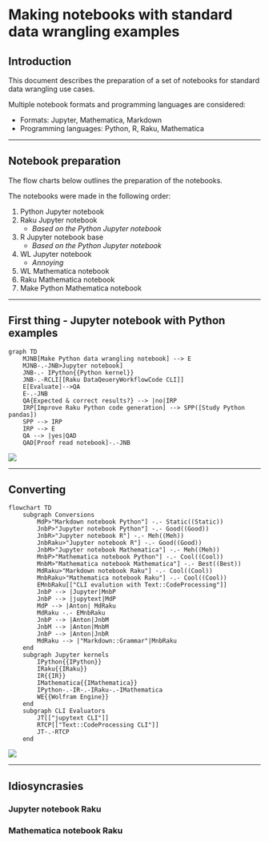 # Making notebooks with standard data wrangling examples

## Introduction

This document describes the preparation of a set of notebooks for standard data wrangling use cases.

Multiple notebook formats and programming languages are considered:

- Formats: Jupyter, Mathematica, Markdown
- Programming languages: Python, R, Raku, Mathematica

------

## Notebook preparation

The flow charts below outlines the preparation of the notebooks.

The notebooks were made in the following order:

1. Python Jupyter notebook 
2. Raku Jupyter notebook 
   - *Based on the Python Jupyter notebook*
3. R Jupyter notebook base
   - *Based on the Python Jupyter notebook*
4. WL Jupyter notebook
   - *Annoying*
5. WL Mathematica notebook
6. Raku Mathematica notebook
7. Make Python Mathematica notebook

------

## First thing - Jupyter notebook with Python examples

```mermaid
graph TD
    MJNB[Make Python data wrangling notebook] --> E
    MJNB-.-JNB>Jupyter notebook]
    JNB-.- IPython{{Python kernel}}
    JNB-.-RCLI[[Raku DataQeueryWorkflowCode CLI]]
    E[Evaluate]-->QA
    E-.-JNB
    QA{Expected & correct results?} --> |no|IRP
    IRP[Improve Raku Python code generation] --> SPP([Study Python pandas])
    SPP --> IRP
    IRP --> E
    QA --> |yes|QAD
    QAD[Proof read notebook]-.-JNB
```

[![](https://mermaid.ink/img/pako:eNpNksGO2jAQhl_F8qFqJUAhuzghh63ohgOrUiVQqVITDi4eIEpiR46zu9mQd-9sDAIfrPH48-_fM-7oXgmgAT1qXp3I7zCVBMf65dePZM1zIFFrTkoSwQ0nb5rLY5HJI5HKwD-l8h0Zj5_I8nZoPBnj_PTSVK0BfeMsYQGysqJddxHPQUso-v4e2jz_XCXJhucNCfHuGBrQ7R-l80Oh3p7RM0Fgd9FdJstXXjTcwA79xItL1pqxi3jRLd8r2BsQ5AvZK60xJhrqpjD19354x1mq82oT2QMYJKuy0uoVyGDjYvazXuQIEjQ3mZK2Atso-ppsTSPaK1ZxKXi9-2bFcH_g7tXvSxcvrIEW6nO8CK_JMIm0Uge0ycWtltdnWYqOaAm65JnALnafuZSaE5SQ0gBDwXWe0lT2yPHGqG0r9zQwuoERbSpsK4QZx-aXNDjwosYsOv-rVHmFQGRG6bX9JcNnGRAadPSdBlPmTPyZ57v-jPnMZfP5iLY0cGds4j7g7Mw979Gf-rN-RD8GVWfCHOaxB4c9-mzqzj3W_wfFicep)](https://mermaid.live/edit#pako:eNpNksGO2jAQhl_F8qFqJUAhuzghh63ohgOrUiVQqVITDi4eIEpiR46zu9mQd-9sDAIfrPH48-_fM-7oXgmgAT1qXp3I7zCVBMf65dePZM1zIFFrTkoSwQ0nb5rLY5HJI5HKwD-l8h0Zj5_I8nZoPBnj_PTSVK0BfeMsYQGysqJddxHPQUso-v4e2jz_XCXJhucNCfHuGBrQ7R-l80Oh3p7RM0Fgd9FdJstXXjTcwA79xItL1pqxi3jRLd8r2BsQ5AvZK60xJhrqpjD19354x1mq82oT2QMYJKuy0uoVyGDjYvazXuQIEjQ3mZK2Atso-ppsTSPaK1ZxKXi9-2bFcH_g7tXvSxcvrIEW6nO8CK_JMIm0Uge0ycWtltdnWYqOaAm65JnALnafuZSaE5SQ0gBDwXWe0lT2yPHGqG0r9zQwuoERbSpsK4QZx-aXNDjwosYsOv-rVHmFQGRG6bX9JcNnGRAadPSdBlPmTPyZ57v-jPnMZfP5iLY0cGds4j7g7Mw979Gf-rN-RD8GVWfCHOaxB4c9-mzqzj3W_wfFicep)

------

## Converting

```mermaid
flowchart TD
    subgraph Conversions
        MdP>"Markdown notebook Python"] -.- Static((Static))
        JnbP>"Jupyter notebook Python"] -.- Good((Good))
        JnbR>"Jupyter notebook R"] -.- Meh((Meh))
        JnbRaku>"Jupyter notebook R"] -.- Good((Good))
        JnbM>"Jupyter notebook Mathematica"] -.- Meh((Meh))
        MnbP>"Mathematica notebook Python"] -.- Cool((Cool))
        MnbM>"Mathematica notebook Mathematica"] -.- Best((Best))
        MdRaku>"Markdown notebook Raku"] -.- Cool((Cool))
        MnbRaku>"Mathematica notebook Raku"] -.- Cool((Cool))
        EMnbRaku[["CLI evalution with Text::CodeProcessing"]]
        JnbP --> |Jupyter|MnbP
        JnbP --> |jupytext|MdP
        MdP --> |Anton| MdRaku
        MdRaku -.- EMnbRaku
        JnbP --> |Anton|JnbM
        JnbM --> |Anton|MnbM
        JnbP --> |Anton|JnbR
        MdRaku --> |"Markdown::Grammar"|MnbRaku
    end    
    subgraph Jupyter kernels
        IPython{{IPython}}
        IRaku{{IRaku}}
        IR{{IR}}
        IMathematica{{IMathematica}}
        IPython-.-IR-.-IRaku-.-IMathematica
        WE{{Wolfram Engine}}
    end    
    subgraph CLI Evaluators
        JT[["jupytext CLI"]]
        RTCP[["Text::CodeProcessing CLI"]]
        JT-.-RTCP
    end    
```

[![](https://mermaid.ink/img/pako:eNqFVFFvqjAU_itNn1iiRt1E7MOSe51ZNJfEOJMld-yhShWu0JpSpl7wv68HdALixsMp9Dvf6fnajyZ4KVyGCV4FYrf0qFRo_uRwpJ8oXqwl3XpoKPgHk5EveJQj8Nju9NHBNpUbV-w44kKxhRAbND0oT3AHv6Nmq4leFFX-0jDy8e7uwp_wBRSYxNuDYvIW_1kI1zAgVrizOu7sTLOZZxg6VEl0E3_Lu7mcXUezqfJYCMLodwvbudJC9i21QyECw4BY4du3-DUt_GaRMgyIpSLuSfz1iQHwYwdf7Jomfi4wOlV4e3Pw8M8YsQ8axEobCu185aE52ytChtqIUymWLIp8vtYF38tuQc3mI0pPp5DCrtbh_zJ8r1Jt0JJbc_gXV4Knp-2obk-m4NxrXfGcDX4ou6OI2lW0yp1dLwv45WgIeZY0DKl0cFpqhnEXhsrvefblhknOgsIvOs7dlSSnl-OxgEFVjcBQnofJ0kzhzDVW-Cpl5UvoDRzPsqDrwlg06Ffy6yhJXkWw0irRiK99zs6l6hWCZUZgGaqELAiczMFQ5xOHtLJrZvPhFDLq_HWdPZnrhoFSaQU3cMhkSH1XX5MJgA4GUczBRL-6-tQc7PCjzqOxEi8HvsREyZg1cLx1qWJPPtU6QkxWNIj07Jbyv0Jcvpnra112fg9n13GWg0mC95h0zHbL6vWtrtUzLbNrDgYNfMCk2zNb3Xsd24N-_8HqWL1jA__PyrZbZtvsm_dt88EyO91B3zx-AkIty3c)](https://mermaid.live/edit#pako:eNqFVFFvqjAU_itNn1iiRt1E7MOSe51ZNJfEOJMld-yhShWu0JpSpl7wv68HdALixsMp9Dvf6fnajyZ4KVyGCV4FYrf0qFRo_uRwpJ8oXqwl3XpoKPgHk5EveJQj8Nju9NHBNpUbV-w44kKxhRAbND0oT3AHv6Nmq4leFFX-0jDy8e7uwp_wBRSYxNuDYvIW_1kI1zAgVrizOu7sTLOZZxg6VEl0E3_Lu7mcXUezqfJYCMLodwvbudJC9i21QyECw4BY4du3-DUt_GaRMgyIpSLuSfz1iQHwYwdf7Jomfi4wOlV4e3Pw8M8YsQ8axEobCu185aE52ytChtqIUymWLIp8vtYF38tuQc3mI0pPp5DCrtbh_zJ8r1Jt0JJbc_gXV4Knp-2obk-m4NxrXfGcDX4ou6OI2lW0yp1dLwv45WgIeZY0DKl0cFpqhnEXhsrvefblhknOgsIvOs7dlSSnl-OxgEFVjcBQnofJ0kzhzDVW-Cpl5UvoDRzPsqDrwlg06Ffy6yhJXkWw0irRiK99zs6l6hWCZUZgGaqELAiczMFQ5xOHtLJrZvPhFDLq_HWdPZnrhoFSaQU3cMhkSH1XX5MJgA4GUczBRL-6-tQc7PCjzqOxEi8HvsREyZg1cLx1qWJPPtU6QkxWNIj07Jbyv0Jcvpnra112fg9n13GWg0mC95h0zHbL6vWtrtUzLbNrDgYNfMCk2zNb3Xsd24N-_8HqWL1jA__PyrZbZtvsm_dt88EyO91B3zx-AkIty3c)

------

## Idiosyncrasies

### Jupyter notebook Raku

### Mathematica notebook Raku
